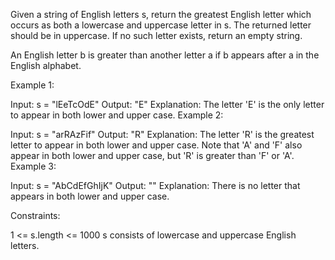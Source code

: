 Given a string of English letters s, return the greatest English letter which occurs as both a lowercase and uppercase letter in s. The returned letter should be in uppercase. If no such letter exists, return an empty string.

An English letter b is greater than another letter a if b appears after a in the English alphabet.

 

Example 1:

Input: s = "lEeTcOdE"
Output: "E"
Explanation:
The letter 'E' is the only letter to appear in both lower and upper case.
Example 2:

Input: s = "arRAzFif"
Output: "R"
Explanation:
The letter 'R' is the greatest letter to appear in both lower and upper case.
Note that 'A' and 'F' also appear in both lower and upper case, but 'R' is greater than 'F' or 'A'.
Example 3:

Input: s = "AbCdEfGhIjK"
Output: ""
Explanation:
There is no letter that appears in both lower and upper case.
 

Constraints:

1 <= s.length <= 1000
s consists of lowercase and uppercase English letters.